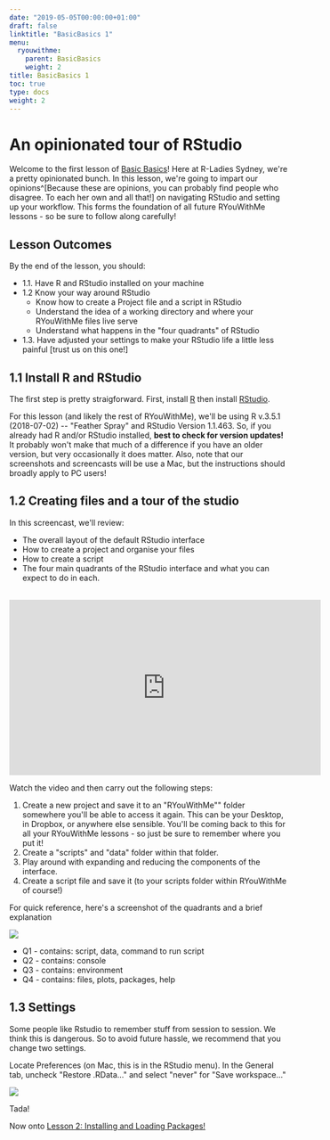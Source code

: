 ```yaml
---
date: "2019-05-05T00:00:00+01:00"
draft: false
linktitle: "BasicBasics 1"
menu:
  ryouwithme:
    parent: BasicBasics
    weight: 2
title: BasicBasics 1 
toc: true
type: docs
weight: 2
---
```


# An opinionated tour of RStudio

Welcome to the first lesson of [Basic Basics](https://rladiessydney.org/courses/workshop/01-basicbasics-0/)! Here at R-Ladies Sydney, we're a pretty opinionated bunch. In this lesson, we're going to impart our opinions^[Because these are opinions, you can probably find people who disagree. To each her own and all that!] on navigating RStudio and setting up your workflow. This forms the foundation of all future RYouWithMe lessons - so be sure to follow along carefully!

## Lesson Outcomes
By the end of the lesson, you should:

* 1.1. Have R and RStudio installed on your machine
* 1.2  Know your way around RStudio 
    + Know how to create a Project file and a script in RStudio
    + Understand the idea of a working directory and where your RYouWithMe files live
    serve
    + Understand what happens in the "four quadrants" of RStudio
* 1.3. Have adjusted your settings to make your RStudio life a little less painful [trust us on this one!]

## 1.1 Install R and RStudio

The first step is pretty straigforward. First, install [R](https://cloud.r-project.org/) then install [RStudio](https://www.rstudio.com/products/rstudio/download/#download). 

For this lesson (and likely the rest of RYouWithMe), we'll be using R v.3.5.1 (2018-07-02) -- "Feather Spray" and RStudio Version 1.1.463. So, if you already had R and/or RStudio installed, **best to check for version updates!** It probably won't make that much of a difference if you have an older version, but very occasionally it does matter. Also, note that our screenshots and screencasts will be use a Mac, but the instructions should broadly apply to PC users!

## 1.2 Creating files and a tour of the studio

In this screencast, we'll review:  

  * The overall layout of the default RStudio interface
  * How to create a project and organise your files
  * How to create a script
  * The four main quadrants of the RStudio interface and what you can expect to do in each.

<br>
<iframe width="560" height="315" src="https://www.youtube.com/embed/kfcX5DEMAp4?rel=0&modestbranding=1" frameborder="0" allow="accelerometer; autoplay; encrypted-media; gyroscope; picture-in-picture" allowfullscreen></iframe>

Watch the video and then carry out the following steps:

1. Create a new project and save it to an "RYouWithMe"" folder somewhere you'll be able to access it again. This can be your Desktop, in Dropbox, or anywhere else sensible. You'll be coming back to this for all your RYouWithMe lessons - so just be sure to remember where you put it!
2. Create a "scripts" and "data" folder within that folder.
3. Play around with expanding and reducing the components of the interface.
4. Create a script file and save it (to your scripts folder within RYouWithMe of course!)

For quick reference, here's a screenshot of the quadrants and a brief explanation

![](/img/quadrants.jpg)


  * Q1 - contains: script, data, command to run script
  * Q2 - contains: console
  * Q3 - contains: environment
  * Q4 - contains: files, plots, packages, help

## 1.3 Settings

Some people like Rstudio to remember stuff from session to session. We think this is dangerous. So to avoid future hassle, we recommend that you change two settings. 

Locate Preferences (on Mac, this is in the RStudio menu). In the General tab, uncheck "Restore .RData..."  and select "never" for "Save workspace..."

![](/img/settings.jpg)

Tada! 

Now onto [Lesson 2: Installing and Loading Packages!](/courses/workshop/01-BasicBasics-2/)

